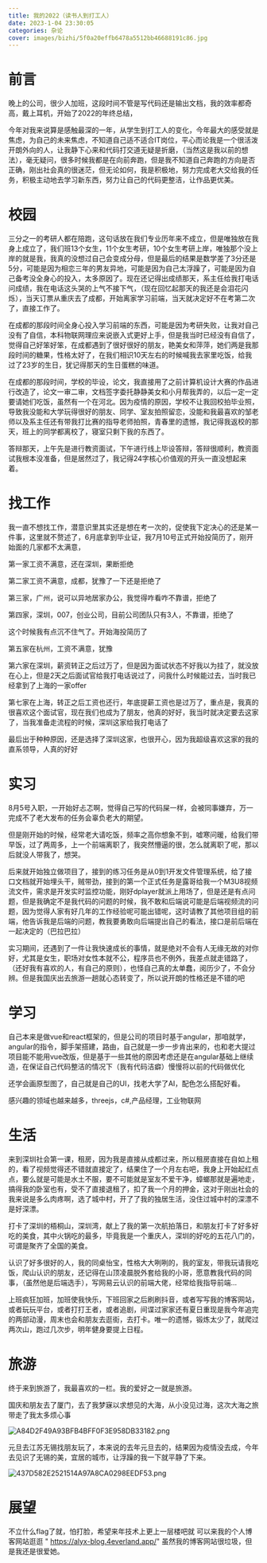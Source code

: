 ```yaml
---
title: 我的2022（读书人到打工人）
date: 2023-1-04 23:30:05
categories: 杂论
cover: images/bizhi/5f0a20effb6478a5512bb46688191c86.jpg
---
```


# 前言

  晚上的公司，很少人加班，这段时间不管是写代码还是输出文档，我的效率都奇高，戴上耳机，开始了2022的年终总结，

  今年对我来说算是感触最深的一年，从学生到打工人的变化，今年最大的感受就是焦虑，为自己的未来焦虑，不知道自己适不适合IT岗位，平心而论我是一个很活泼开朗外向的人，让我静下心来和代码打交道无疑是折磨，（当然这是我以前的想法），毫无疑问，很多时候我都是在向前奔跑，但是我不知道自己奔跑的方向是否正确，刚出社会真的很迷茫，但无论如何，我是积极地，努力完成老大交给我的任务，积极主动地去学习新东西，努力让自己的代码更整洁，让作品更优美。

# 校园

  三分之一的考研人都在陪跑，这句话放在我们专业历年来不成立，但是唯独放在我身上成立了，我们班13个女生，11个女生考研，10个女生考研上岸，唯独那个没上岸的就是我，我真的没想过自己会变成分母，但是最后的结果是数学差了3分还是5分，可能是因为相恋三年的男友异地，可能是因为自己太浮躁了，可能是因为自己备考没全身心的投入，太多原因了。现在还记得出成绩那天，系主任给我打电话问成绩，我在电话这头哭的上气不接下气，（现在回忆起那天的我还是会泪花闪烁），当天订票从重庆去了成都，开始离家学习前端，当天就决定好不在考第二次了，直接工作了。

  在成都的那段时间全身心投入学习前端的东西，可能是因为考研失败，让我对自己没有了自信，本科物联网理应来说嵌入式更好上手，但是我当时已经没有自信了，觉得自己好笨好笨，在成都遇到了很好很好的朋友，艳美女和萍萍，她们两是我那段时间的糖果，性格太好了，在我们相识10天左右的时候喊我去家里吃饭，给我过了23岁的生日，犹记得那天的生日蛋糕的味道。

  在成都的那段时间，学校的毕设，论文，我直接用了之前计算机设计大赛的作品进行改造了，论文一审二审，文档签字委托静静美女和小月帮我弄的，以后一定一定要请她们吃饭，虽然有一个在河北。因为疫情的原因，学校不让我回校拍毕业照，导致我没能和大学玩得很好的朋友、同学、室友拍照留恋，没能和我最喜欢的邹老师以及系主任还有带我打比赛的指导老师拍照，青春里的遗憾，我记得我返校的那天，班上的同学都离校了，寝室只剩下我的东西了。

  答辩那天，上午先是进行教资面试，下午进行线上毕设答辩，答辩很顺利，教资面试我根本没准备，但是居然过了，我记得24字核心价值观的开头一直没想起来着。

# 找工作

我一直不想找工作，潜意识里其实还是想在考一次的，促使我下定决心的还是某一件事，这里就不赘述了，6月底拿到毕业证，我7月10号正式开始投简历了，刚开始面的几家都不太满意，

第一家工资不满意，还在深圳，果断拒绝

第二家工资不满意，成都，犹豫了一下还是拒绝了

第三家，广州，说可以异地居家办公，我觉得咋看咋不靠谱，拒绝了

第四家，深圳，007，创业公司，目前公司团队只有3人，不靠谱，拒绝了

这个时候我有点沉不住气了。开始海投简历了

第五家在杭州，工资不满意，犹豫

第六家在深圳，薪资转正之后过万了，但是因为面试状态不好我以为挂了，就没放在心上，但是2天之后面试官给我打电话说过了，问我什么时候能过去，当时我已经拿到了上海的一家offer

第七家在上海，转正之后工资也还行，年底提薪工资也是过万了，重点是，我真的很喜欢这个面试官，现在我们也成为了朋友，他真的好好，我当时就决定要去这家了，当我准备走流程的时候，深圳这家给我打电话了

最后出于种种原因，还是选择了深圳这家，也很开心，因为我超级喜欢这家的我的直系领导，人真的好好

# 实习

  8月5号入职，一开始好忐忑啊，觉得自己写的代码屎一样，会被同事嫌弃，万一完成不了老大发布的任务会辜负老大的期望。

  但是刚开始的时候，经常老大请吃饭，频率之高你想象不到，嘘寒问暖，给我们带早饭，过了两周多，上一个前端离职了，我突然懵逼的很，怎么就离职了呢，那以后就没人带我了，想哭。

  后来就开始独立做项目了，接到的练习任务是从0到1开发文件管理系统，给了接口文档就开始埋头干，贼带劲，接到的第一个正式任务是露哥给我一个M3U8视频流文件，需求是开发实时监控功能，刚好dplayer就派上用场了，但是还是有点问题，但是我确定不是我代码的问题的时候，我不敢和后端说可能是后端视频流的问题，因为觉得人家有好几年的工作经验呢可能出错呢，这时请教了其他项目组的前端，他告诉我是后端的问题，教我要勇敢向后端提出自己的看法，接口是前后端在一起决定的（巴拉巴拉）

  实习期间，还遇到了一件让我快速成长的事情，就是绝对不会有人无缘无故的对你好，尤其是女生，职场对女性本就不公，程序员也不例外，我差点就走错路了，（还好我有喜欢的人，有自己的原则），也怪自己真的太单蠢，阅历少了，不会分辨。但是我国庆出去旅游一趟就心态转变了，所以说开朗的性格还是不错的吧

# 学习

  自己本来是做vue和react框架的，但是公司的项目时基于angular，那咱就学，angular的指令，脚手架搭建，路由，自己就是一步一步肯出来的，也和老大提过项目能不能用vue改版，但是基于一些其他的原因考虑还是在angular基础上继续造，在保证自己代码整洁的情况下（我有代码洁癖）慢慢将以前的代码做优化

  还学会画原型图了，自己就是自己的UI，找老大学了AI，配色怎么搭配好看。

感兴趣的领域也越来越多，threejs，c#,产品经理，工业物联网

# 生活

  来到深圳社会第一课，租房，因为我是直接从成都过来，所以租房直接在自如上租的，看了视频觉得还不错就直接定了，结果住了一个月左右吧，我身上开始起红点点，要么就是可能是水土不服，要不可能就是室友不爱干净，蟑螂那就是遍地走，搞得我的卧室也有，受不了直接退租了，扣了我一个月的押金，这对于刚出社会的我来说是多么肉疼啊，选了城中村，开了了我的独居生活，没住过城中村的深漂不是好深漂。

  打卡了深圳的梧桐山，深圳湾，献上了我的第一次航拍落日，和朋友打卡了好多好吃的美食，其中火锅吃的最多，毕竟我是一个重庆人，深圳的好吃的五花八门的，可谓是聚齐了全国的美食。

认识了好多很好的人，我的同桌怡宝，性格大大咧咧的，我的室友，带我玩请我吃饭，爬山认识的朋友，还记得在山顶凌晨脱外套给我的小哥，愿意教我代码的同事，（虽然他是后端选手），写网易云认识的前端大佬，经常给我指导前端...

上班疯狂加班，加班使我快乐，下班回家之后刷刷抖音，或者写写我的博客网站，或者玩玩平台，或者打打王者，或者追剧，间谍过家家还有夏日重现是我今年追完的两部动漫，周末也会和朋友去逛街，去打卡。唯一的遗憾，锻炼太少了，就爬过两次山，跑过几次步，明年健身要提上日程。

# 旅游

  终于来到旅游了，我最喜欢的一栏。我的爱好之一就是旅游。

国庆和朋友去了厦门，去了我梦寐以求想见的大海，从小没见过海，这次大海之旅带走了我太多烦心事

![A84D2F49A93BFB4BFF0F3E958DB33182.png](https://p6-juejin.byteimg.com/tos-cn-i-k3u1fbpfcp/865b3adfb11a4f0c84cf0d489257c289~tplv-k3u1fbpfcp-watermark.image?)

  元旦去江苏无锡找朋友玩了，本来说的去年元旦去的，结果因为疫情没去成，今年去见识了无锡的美，宜居的城市，让浮躁的我一下就平静了下来。

![437D582E2521514A97A8CA0298EEDF53.png](https://p1-juejin.byteimg.com/tos-cn-i-k3u1fbpfcp/979abf14472f4e42b2794e4c9892dcd0~tplv-k3u1fbpfcp-watermark.image?)


# 展望

不立什么flag了就，怕打脸，希望来年技术上更上一层楼吧就
可以来我的个人博客网站逛逛 " https://alyx-blog.4everland.app/"
虽然我的博客网站很垃圾，但是我还是很爱她。